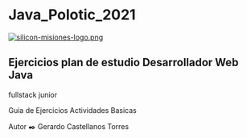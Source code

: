 # Java_Polotic_2021

[![silicon-misiones-logo.png](https://i.postimg.cc/DwZpT04N/silicon-misiones-logo.png)](https://postimg.cc/tYKNdX5d)


## Ejercicios plan de estudio Desarrollador Web Java
fullstack junior 


Guia de Ejercicios
Actividades Basicas

Autor ✒️
Gerardo Castellanos Torres
